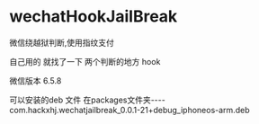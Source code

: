 # wechatHookJailBreak
微信绕越狱判断,使用指纹支付

自己用的 就找了一下 两个判断的地方 hook 

微信版本 6.5.8 

可以安装的deb 文件 在packages文件夹----  com.hackxhj.wechatjailbreak_0.0.1-21+debug_iphoneos-arm.deb

